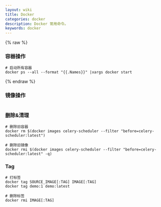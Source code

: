 ```yaml
---
layout: wiki
title: Docker
categories: docker
description: Docker 常用命令。
keywords: docker
---
```


{% raw %}
### 容器操作
```
# 启动所有容器
docker ps --all --format "{{.Names}}" |xargs docker start
```
{% endraw %}


### 镜像操作
```
```


### 删除&清理
```
# 删除旧容器
docker rm $(docker images celery-scheduler --filter "before=celery-scheduler:latest")

# 删除旧镜像
docker rmi $(docker images celery-scheduler --filter "before=celery-scheduler:latest" -q)
```


### Tag
```
# 打标签
docker tag SOURCE_IMAGE[:TAG] IMAGE[:TAG]
docker tag demo:1 demo:latest

# 删除标签
docker rmi IMAGE[:TAG]

```
